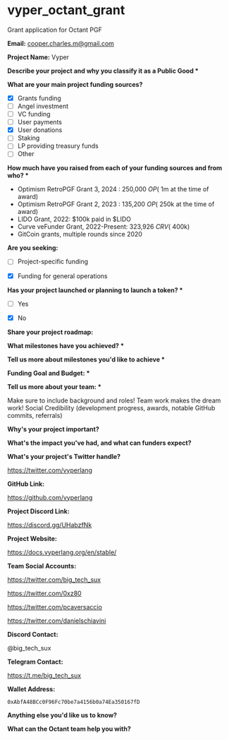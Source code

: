# vyper_octant_grant
Grant application for Octant PGF

**Email:** cooper.charles.m@gmail.com

**Project Name:** Vyper

**Describe your project and why you classify it as a Public Good \***

**What are your main project funding sources?**

- [x] Grants funding
- [ ] Angel investment
- [ ] VC funding
- [ ] User payments 
- [x] User donations
- [ ] Staking
- [ ] LP providing treasury funds
- [ ] Other

**How much have you raised from each of your funding sources and from who? \***

- Optimism RetroPGF Grant 3, 2024 : 250,000 $OP (~$1m at the time of award)
- Optimism RetroPGF Grant 2, 2023 : 135,200 $OP (~$250k at the time of award)
- LIDO Grant, 2022: $100k paid in $LIDO
- Curve veFunder Grant, 2022-Present: 323,926 $CRV (~$400k)
- GitCoin grants, multiple rounds since 2020

**Are you seeking:**

- [ ] Project-specific funding
- [x] Funding for general operations


**Has your project launched or planning to launch a token? \***

- [ ] Yes
- [x] No


**Share your project roadmap:**


**What milestones have you achieved? \***


**Tell us more about milestones you'd like to achieve \***


**Funding Goal and Budget: \***


**Tell us more about your team: \***

Make sure to include background and roles! Team work makes the dream work!
Social Credibility (development progress, awards, notable GitHub commits, referrals)

**Why's your project important?**

**What's the impact you've had, and what can funders expect?**

**What's your project's Twitter handle?**

https://twitter.com/vyperlang

**GitHub Link:** 

https://github.com/vyperlang

**Project Discord Link:**

https://discord.gg/UHabzfNk

**Project Website:**

https://docs.vyperlang.org/en/stable/

**Team Social Accounts:**

https://twitter.com/big_tech_sux

https://twitter.com/0xz80

https://twitter.com/pcaversaccio

https://twitter.com/danielschiavini

**Discord Contact:**

@big_tech_sux

**Telegram Contact:**

https://t.me/big_tech_sux

**Wallet Address:**

`0xAbfA48BCc0F96Fc70be7a4156b0a74Ea350167fD`

**Anything else you'd like us to know?**

**What can the Octant team help you with?**
